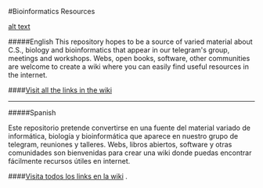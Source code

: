 #Bioinformatics Resources 

[alt text](https://github.com/BioinformaticsGRX/resources/blob/master/logobio.jpg)

#####English
This repository hopes to be a source of varied material about C.S., biology and bioinformatics that appear in our telegram's group, meetings and workshops.
Webs, open books, software, other communities are welcome to create a wiki where you can easily find useful resources in the internet.

####[Visit all the links in the wiki](https://github.com/BioinformaticsGRX/resources/wiki)
***
#####Spanish

Este repositorio pretende convertirse en una fuente del material variado de informática, biología y bioinformática que aparece en nuestro grupo de telegram, reuniones y talleres.
Webs, libros abiertos, software y otras comunidades son bienvenidas para crear una wiki donde puedas encontrar fácilmente recursos útiles en internet.

####[Visita todos los links en la wiki](https://github.com/BioinformaticsGRX/resources/wiki) .
